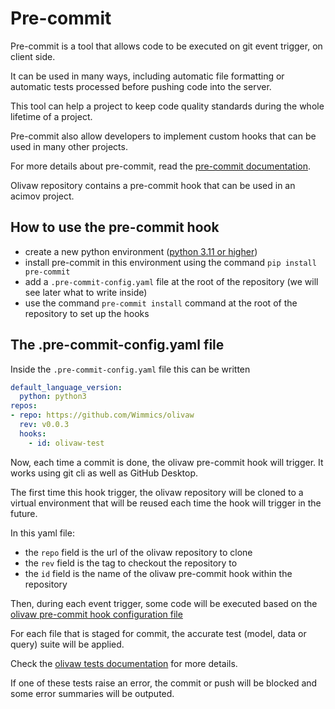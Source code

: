 # Pre-commit

Pre-commit is a tool that allows code to be executed on git event trigger, on client side.

It can be used in many ways, including automatic file formatting or automatic tests processed before pushing code into the server.

This tool can help a project to keep code quality standards during the whole lifetime of a project.

Pre-commit also allow developers to implement custom hooks that can be used in many other projects.

For more details about pre-commit, read the [pre-commit documentation](https://pre-commit.com/).

Olivaw repository contains a pre-commit hook that can be used in an acimov project.

## How to use the pre-commit hook

* create a new python environment ([python 3.11 or higher](https://www.python.org/downloads/release/python-3110/))
* install pre-commit in this environment using the command `pip install pre-commit`
* add a `.pre-commit-config.yaml` file at the root of the repository (we will see later what to write inside)
* use the command `pre-commit install` command at the root of the repository to set up the hooks

## The .pre-commit-config.yaml file

Inside the `.pre-commit-config.yaml` file this can be written

```yaml
default_language_version:
  python: python3
repos:
- repo: https://github.com/Wimmics/olivaw
  rev: v0.0.3
  hooks:
    - id: olivaw-test
```

Now, each time a commit is done, the olivaw pre-commit hook will trigger. It works using git cli as well as GitHub Desktop.

The first time this hook trigger, the olivaw repository will be cloned to a virtual environment that will be reused each time the hook will trigger in the future.

In this yaml file:

* the `repo` field is the url of the olivaw repository to clone
* the `rev` field is the tag to checkout the repository to
* the `id` field is the name of the olivaw pre-commit hook within the repository

Then, during each event trigger, some code will be executed based on the [olivaw pre-commit hook configuration file](../.pre-commit-hooks.yaml)

For each file that is staged for commit, the accurate test (model, data or query) suite will be applied.

Check the [olivaw tests documentation](./tests.md#2-available-tests) for more details.

If one of these tests raise an error, the commit or push will be blocked and some error summaries will be outputed.